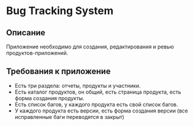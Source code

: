 # Bug Tracking System
## Описание
Приложение необходимо для создания, редактирования и ревью продуктов-приложений.
## Требования к приложение
- Есть три раздела: отчеты, продукты и участники.
- Есть каталог продуктов, он общий, есть страница продукта, есть форма создания продукты.
- Есть список багов, у каждого продукта есть свой список багов.
- У каждого продукта есть версии, есть форма создания версии (все исправленные баги переводятся в закрыт)
